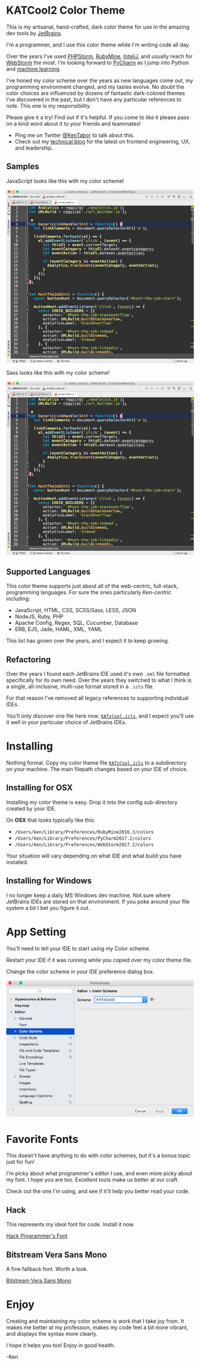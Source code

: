 # KATCool2 Color Theme

This is my artisanal, hand-crafted, dark color theme for use in the amazing dev tools 
by [JetBrains](http://www.jetbrains.com/). 

I'm a programmer, and I use this color theme while I'm writing code all day. 

Over the years I've used [PHPStorm](https://www.jetbrains.com/phpstorm/), [RubyMine](https://www.jetbrains.com/ruby/), [InteliJ](https://www.jetbrains.com/idea/), and usually reach for [WebStorm](https://www.jetbrains.com/webstorm/) the most. I'm looking forward to [PyCharm](https://www.jetbrains.com/pycharm/) as I jump into Python and [machine learning](https://www.slideshare.net/KaDawg/machine-learning-understanding-the-invisible-force-changing-our-world).

I've honed my color scheme over the years as new languages come out, my programming environment changed, and my tastes evolve. No doubt the color choices are influenced by dozens of fantastic dark-colored themes I've discovered in the past, but I don't have any particular references to note. This one is my responsibility. 

Please give it a try! Find out if it's helpful. If you come to like it please pass on a kind word about it to your friends and teammates!

* Ping me on Twitter [@KenTabor](https://twitter.com/kentabor) to talk about this.
* Check out my [technical blog](http://blog.katworksgames.com/) for the latest on frontend engineering, UX, and leadership.

## Samples

JavaScript looks like this with my color scheme!

![Javascript color theme sample](JavaScriptSpecimen.png)

Sass looks like this with my color scheme!

![Javascript color theme sample](JavaScriptSpecimen.png)

## Supported Languages 

This color theme supports just about all of the web-centric, full-stack, programming languages. For sure the ones particularly *Ken-centric* including:

* JavaScript, HTML, CSS, SCSS/Sass, LESS, JSON
* NodeJS, Ruby, PHP
* Apache Config, Regex, SQL, Cucumber, Database
* ERB, EJS, Jade, HAML, XML, YAML

This list has grown over the years, and I expect it to keep growing.

## Refactoring

Over the years I found each JetBrains IDE used it's own `.xml` file formatted specifically for its own need. Over the years they switched to what I think is a single, all-inclusive, multi-use format stored in a `.icls` file. 

For that reason I've removed all legacy references to supporting individual IDEs. 

You'll only discover one file here now: [`KATzCool.icls`](KATzCool2.icls), and I expect you'll use it well in your particular choice of JetBrains IDEs.

# Installing 

Nothing formal. Copy my color theme file [`KATzCool.icls`](KATzCool2.icls) to a subdirectory on your machine. The main filepath changes based on your IDE of choice. 

## Installing for OSX
Installing my color theme is easy. Drop it into the config sub-directory created by your IDE. 

On **OSX** that looks typically like this:

* `/Users/ken/Library/Preferences/RubyMine2016.3/colors`
* `/Users/ken/Library/Preferences/PyCharm2017.2/colors`
* `/Users/ken/Library/Preferences/WebStorm2017.2/colors`

Your situation will vary depending on what IDE and what build you have installed.

## Installing for Windows
I no longer keep a daily MS Windows dev machine. Not sure where JetBrains IDEs are stored on that environment. If you poke around your file system a bit I bet you figure it out.

# App Setting
You'll need to tell your IDE to start using my Color scheme.

Restart your IDE if it was running while you copied over my color theme file.

Change the color scheme in your IDE preference dialog box.

![Image of Preferences Dialog Box](preference.jpg)


# Favorite Fonts
This doesn't have anything to do with color schemes, but it's a bonus topic just for fun!

I'm picky about what programmer's editor I use, and even more picky about my font. I hope you are too. Excellent tools make us better at our craft. 

Check out the one I'm using, and see if it'll help you better read your code.

## Hack

This represents my ideal font for code. Install it now. 

[Hack Programmer's Font](http://sourcefoundry.org/hack/)

## Bitstream Vera Sans Mono

A fine fallback font. Worth a look.

[Bitstream Vera Sans Mono](http://www.dafont.com/bitstream-vera-mono.font)

# Enjoy

Creating and maintaining my color scheme is work that I take joy from. It makes me better at my profession, makes my code feel a bit more vibrant, and displays the syntax more clearly. 

I hope it helps you too! Enjoy in good health.

-Ken  